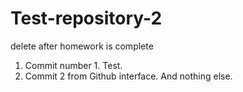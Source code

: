 # Test-repository-2
delete after homework is complete

1. Commit number 1. Test.
2. Commit 2 from Github interface. And nothing else.
